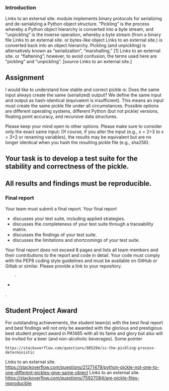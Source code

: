 ### Introduction
Links to an external site. module implements binary protocols for serializing and de-serializing a Python object structure. “Pickling” is the process whereby a Python object hierarchy is converted into a byte stream, and “unpickling” is the inverse operation, whereby a byte stream (from a binary file Links to an external site. or bytes-like object Links to an external site.) is converted back into an object hierarchy. Pickling (and unpickling) is alternatively known as “serialization”, “marshalling,” [1] Links to an external site. or “flattening”; however, to avoid confusion, the terms used here are “pickling” and “unpickling”. [source Links to an external site.]


## Assignment
I would like to understand how stable and correct pickle is: Does the same input always create the same (serialized) output? We define the same input and output as hash-identical (equivalent is insufficient). This means an input must create the same pickle file under all circumstances. Possible options are different operating systems, different Python (but not pickle) versions, floating point accuracy, and recursive data structures. 

Please keep your mind open to other options. Please make sure to consider only the exact same input: Of course, if you alter the input (e.g., x = 2+3 to x = 3+2 or renaming variables), the results may be equivalent but are no longer identical when you hash the resulting pickle file (e.g., sha256).


## Your task is to develop a test suite for the stability and correctness of the pickle. 
## All results and findings must be reproducible.


###  Final report
Your team must submit a final report. Your final report
- discusses your test suite, including applied strategies.
- discusses the completeness of your test suite through a traceability matrix.
- discusses the findings of your test suite.
- discusses the limitations and shortcomings of your test suite.

Your final report does not exceed 8 pages and lists all team members and their contributions to the report and code in detail. Your code must comply with the PEP8 coding style guidelines and must be available on GitHub or Gitlab or similar. Please provide a link to your repository.


        .
-
.



## Student Project Award
For outstanding achievements, the student team(s) with the best final report and best findings will not only be awarded with the glorious and prestigious best student project award in PA1465 with all its fame and glory but also will be invited for a beer (and non-alcoholic beverages).
Some pointer

    https://stackoverflow.com/questions/985294/is-the-pickling-process-deterministic 

Links to an external site.
https://stackoverflow.com/questions/21271479/python-pickle-not-one-to-one-different-pickles-give-same-object
Links to an external site.
https://stackoverflow.com/questions/75927084/are-pickle-files-reproducible